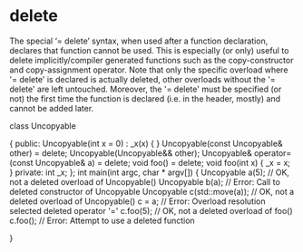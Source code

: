 # delete

The special ‘= delete’ syntax, when used after a function declaration,
declares that function cannot be used. This is especially (or only)
useful to delete implicitly/compiler generated functions such as the
copy-constructor and copy-assignment operator. Note that only the
specific overload where '= delete' is declared is actually deleted,
other overloads without the '= delete' are left untouched. Moreover, the
'= delete' must be specified (or not) the first time the function is
declared (i.e. in the header, mostly) and cannot be added later.

class Uncopyable

{
public:
 Uncopyable(int x = 0)
 : _x(x)
 { }
 Uncopyable(const Uncopyable& other) = delete;
 Uncopyable(Uncopyable&& other);
Uncopyable& operator=(const Uncopyable& a) = delete;
void foo() = delete;
void foo(int x) { _x = x; }
private:
int _x;
 };
int main(int argc, char * argv[])
 {
Uncopyable a(5); // OK, not a deleted overload of Uncopyable()
Uncopyable b(a); // Error: Call to deleted constructor of Uncopyable
Uncopyable c(std::move(a)); // OK, not a deleted overload of
Uncopyable()
 c = a; // Error: Overload resolution selected deleted operator '='
 c.foo(5); // OK, not a deleted overload of foo()
 c.foo(); // Error: Attempt to use a deleted function

}
